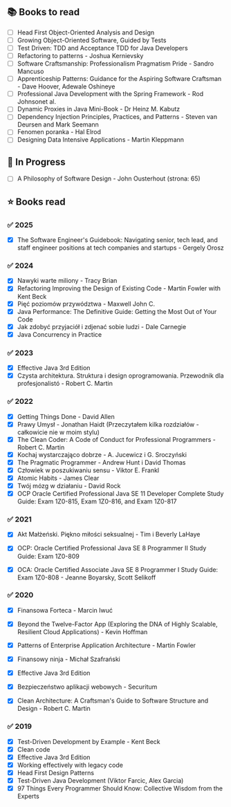 ## 📚 Books to read 
- [ ] Head First Object-Oriented Analysis and Design
- [ ] Growing Object-Oriented Software, Guided by Tests
- [ ] Test Driven: TDD and Acceptance TDD for Java Developers 
- [ ] Refactoring to patterns - Joshua Kernievsky
- [ ] Software Craftsmanship: Professionalism Pragmatism Pride - Sandro Mancuso
- [ ] Apprenticeship Patterns: Guidance for the Aspiring Software Craftsman - Dave Hoover, Adewale Oshineye
- [ ] Professional Java Development with the Spring Framework - Rod Johnsonet al.
- [ ] Dynamic Proxies in Java Mini-Book - Dr Heinz M. Kabutz
- [ ] Dependency Injection Principles, Practices, and Patterns - Steven van Deursen and Mark Seemann
- [ ] Fenomen poranka - Hal Elrod
- [ ] Designing Data Intensive Applications - Martin Kleppmann

## 🚧 In Progress
- [ ] A Philosophy of Software Design - John Ousterhout (strona: 65)

## ⭐ Books read 
### ✅ 2025
- [x] The Software Engineer's Guidebook: Navigating senior, tech lead, and staff engineer positions at tech companies and startups - Gergely Orosz 

### ✅ 2024
- [x] Nawyki warte miliony - Tracy Brian
- [x] Refactoring Improving the Design of Existing Code - Martin Fowler with Kent Beck
- [x] Pięć poziomów przywództwa - Maxwell John C.
- [x] Java Performance: The Definitive Guide: Getting the Most Out of Your Code
- [x] Jak zdobyć przyjaciół i zdjenać sobie ludzi - Dale Carnegie
- [x] Java Concurrency in Practice

### ✅ 2023
- [x] Effective Java 3rd Edition
- [x] Czysta architektura. Struktura i design oprogramowania. Przewodnik dla profesjonalistó - Robert C. Martin

### ✅ 2022
- [x] Getting Things Done - David Allen
- [x] Prawy Umysł - Jonathan Haidt (Przeczytałem kilka rozdziałów - całkowicie nie w moim stylu)
- [x] The Clean Coder: A Code of Conduct for Professional Programmers - Robert C. Martin
- [x] Kochaj wystarczająco dobrze - A. Jucewicz i G. Sroczyński
- [x] The Pragmatic Programmer - Andrew Hunt i David Thomas
- [x] Człowiek w poszukiwaniu sensu - Viktor E. Frankl
- [x] Atomic Habits - James Clear
- [x] Twój mózg w działaniu - David Rock
- [x] OCP Oracle Certified Professional Java SE 11 Developer Complete Study Guide: Exam 1Z0-815, Exam 1Z0-816, and Exam 1Z0-817

### ✅ 2021
- [x] Akt Małżeński. Piękno miłości seksualnej - Tim i Beverly LaHaye
- [x] OCP: Oracle Certified Professional Java SE 8 Programmer II Study Guide: Exam 1Z0-809
- [x] OCA: Oracle Certified Associate Java SE 8 Programmer I Study Guide: Exam 1Z0-808 - Jeanne Boyarsky, Scott Selikoff


### ✅ 2020
- [x] Finansowa Forteca - Marcin Iwuć
- [x] Beyond the Twelve-Factor App (Exploring the DNA of Highly Scalable, Resilient Cloud Applications) - Kevin Hoffman
- [x] Patterns of Enterprise Application Architecture - Martin Fowler
- [x] Finansowy ninja - Michał Szafrański
- [x] Effective Java 3rd Edition
- [x] Bezpieczeństwo aplikacji webowych - Securitum
- [x] Clean Architecture: A Craftsman's Guide to Software Structure and Design - Robert C. Martin


### ✅ 2019
- [x] Test-Driven Development by Example - Kent Beck
- [x] Clean code
- [x] Effective Java 3rd Edition
- [x] Working effectively with legacy code
- [x] Head First Design Patterns
- [x] Test-Driven Java Development (Viktor Farcic, Alex Garcia)
- [x] 97 Things Every Programmer Should Know: Collective Wisdom from the Experts
